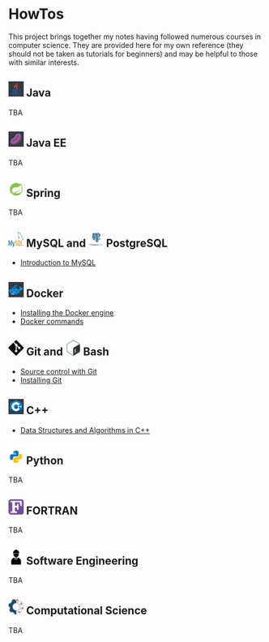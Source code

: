 <link rel="shortcut icon" type="image/x-icon" href="./images/favicon.ico">

# HowTos #

This project brings together my notes having followed numerous courses in computer science. They are provided here for my own reference (they should not be taken as tutorials for beginners) and may be helpful to those with similar interests.

## <img src="./images/icons8-java.svg" width="30" height="30"> Java ##

TBA

## <img src="./images/icons8-java-bean.svg" width="30" height="30"> Java EE ##

TBA

## <img src="./images/icons8-spring-logo.svg" width="30" height="30"> Spring ##

TBA 

## <img src="./images/mysql-icon.svg" width="30" height="30"> MySQL and <img src="./images/postgresql-vertical.svg" width="30" height="30"> PostgreSQL ##

+ [Introduction to MySQL](https://jfspps.github.io/MySQL-notes)

## <img src="./images/icons8-docker.svg" width="30" height="30"> Docker ##

+ [Installing the Docker engine](./Docker/Installation.md)
+ [Docker commands](./Docker/Key%20commands.md)

## <img src="./images/Git-Icon-Black.svg" width="30" height="30"> Git and <img src="./images/Bash_Logo_Colored.svg" width="30" height="30"> Bash ##

+ [Source control with Git](./Git/Introduction.md)
+ [Installing Git](./Git/Installation.md)

## <img src="./images/icons8-c++.svg" width="30" height="30"> C++ ##

+ [Data Structures and Algorithms in C++](https://jfspps.github.io/Data-Structures-and-Algorithms)

## <img src="./images/icons8-python.svg" width="30" height="30"> Python ##

TBA

## <img src="./images/Fortran_logo.svg" width="30" height="30"> FORTRAN ##

TBA

## <img src="./images/engineer-281.svg" width="30" height="30"> Software Engineering ##

TBA

## <img src="./images/comp_sci.png" width="30" height="30"> Computational Science ##

TBA